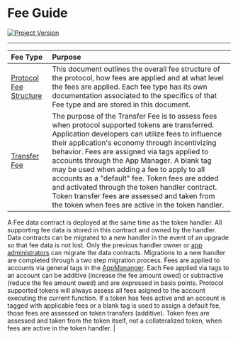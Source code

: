 # Fee Guide
[![Project Version][version-image]][version-url]

---

| Fee Type | Purpose |
|:-|:-| 
| [Protocol Fee Structure](./PROTOCOL_FEE_STRUCTURE.md) | This document outlines the overall fee structure of the protocol, how fees are applied and at what level the fees are applied. Each fee type has its own documentation associated to the specifics of that Fee type and are stored in this document.|
| [Transfer Fee](./TRANSFER_FEE.md) | The purpose of the Transfer Fee is to assess fees when protocol supported tokens are transferred. Application developers can utilize fees to influence their application's economy through incentivizing behavior. Fees are assigned via tags applied to accounts through the App Manager. A blank tag may be used when adding a fee to apply to all accounts as a "default" fee. Token fees are added and activated through the token handler contract. Token transfer fees are assessed and taken from the token when fees are active in the token handler. | 

A Fee data contract is deployed at the same time as the token handler. All supporting fee data is stored in this contract and owned by the handler. Data contracts can be migrated to a new handler in the event of an upgrade so that fee data is not lost. Only the previous handler owner or [app administrators](../permissions/ADMIN-ROLES.md) can migrate the data contracts. Migrations to a new handler are completed through a two step migration process.
Fees are applied to accounts via general tags in the [AppMananger](../../../src/client/application/AppManager.sol). Each Fee applied via tags to an account can be additive (increase the fee amount owed) or subtractive (reduce the fee amount owed) and are expressed in basis points.
Protocol supported tokens will always assess all fees asigned to the account executing the current function. If a token has fees active and an account is tagged with applicable fees or a blank tag is used to assign a default fee, those fees are assessed on token transfers (additive). Token fees are assessed and taken from the token itself, not a collateralized token, when fees are active in the token handler. | 




<!-- These are the header links -->
[version-image]: https://img.shields.io/badge/Version-2.2.2-brightgreen?style=for-the-badge&logo=appveyor
[version-url]: https://github.com/thrackle-io/forte-rules-engine